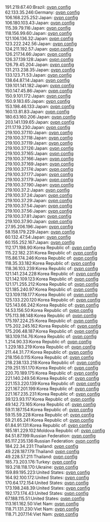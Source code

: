 191.219.67.40:Brazil: [ovpn config](vpn/191_219_67_40.ovpn)  
62.133.35.246:Germany: [ovpn config](vpn/62_133_35_246.ovpn)  
106.168.225.252:Japan: [ovpn config](vpn/106_168_225_252.ovpn)  
106.180.103.43:Japan: [ovpn config](vpn/106_180_103_43.ovpn)  
115.39.79.116:Japan: [ovpn config](vpn/115_39_79_116.ovpn)  
118.156.99.60:Japan: [ovpn config](vpn/118_156_99_60.ovpn)  
121.106.136.32:Japan: [ovpn config](vpn/121_106_136_32.ovpn)  
123.222.242.56:Japan: [ovpn config](vpn/123_222_242_56.ovpn)  
124.211.192.57:Japan: [ovpn config](vpn/124_211_192_57.ovpn)  
126.217.14.66:Japan: [ovpn config](vpn/126_217_14_66.ovpn)  
126.37.139.128:Japan: [ovpn config](vpn/126_37_139_128.ovpn)  
126.79.45.204:Japan: [ovpn config](vpn/126_79_45_204.ovpn)  
131.213.238.35:Japan: [ovpn config](vpn/131_213_238_35.ovpn)  
133.123.71.53:Japan: [ovpn config](vpn/133_123_71_53.ovpn)  
138.64.87.14:Japan: [ovpn config](vpn/138_64_87_14.ovpn)  
139.101.141.182:Japan: [ovpn config](vpn/139_101_141_182.ovpn)  
150.147.45.86:Japan: [ovpn config](vpn/150_147_45_86.ovpn)  
150.9.101.172:Japan: [ovpn config](vpn/150_9_101_172.ovpn)  
150.9.183.65:Japan: [ovpn config](vpn/150_9_183_65.ovpn)  
153.198.46.133:Japan: [ovpn config](vpn/153_198_46_133.ovpn)  
160.13.81.83:Japan: [ovpn config](vpn/160_13_81_83.ovpn)  
180.63.160.206:Japan: [ovpn config](vpn/180_63_160_206.ovpn)  
203.141.139.65:Japan: [ovpn config](vpn/203_141_139_65.ovpn)  
211.17.19.230:Japan: [ovpn config](vpn/211_17_19_230.ovpn)  
219.100.37.110:Japan: [ovpn config](vpn/219_100_37_110.ovpn)  
219.100.37.118:Japan: [ovpn config](vpn/219_100_37_118.ovpn)  
219.100.37.119:Japan: [ovpn config](vpn/219_100_37_119.ovpn)  
219.100.37.126:Japan: [ovpn config](vpn/219_100_37_126.ovpn)  
219.100.37.165:Japan: [ovpn config](vpn/219_100_37_165.ovpn)  
219.100.37.166:Japan: [ovpn config](vpn/219_100_37_166.ovpn)  
219.100.37.169:Japan: [ovpn config](vpn/219_100_37_169.ovpn)  
219.100.37.174:Japan: [ovpn config](vpn/219_100_37_174.ovpn)  
219.100.37.177:Japan: [ovpn config](vpn/219_100_37_177.ovpn)  
219.100.37.179:Japan: [ovpn config](vpn/219_100_37_179.ovpn)  
219.100.37.190:Japan: [ovpn config](vpn/219_100_37_190.ovpn)  
219.100.37.2:Japan: [ovpn config](vpn/219_100_37_2.ovpn)  
219.100.37.24:Japan: [ovpn config](vpn/219_100_37_24.ovpn)  
219.100.37.29:Japan: [ovpn config](vpn/219_100_37_29.ovpn)  
219.100.37.54:Japan: [ovpn config](vpn/219_100_37_54.ovpn)  
219.100.37.56:Japan: [ovpn config](vpn/219_100_37_56.ovpn)  
219.100.37.81:Japan: [ovpn config](vpn/219_100_37_81.ovpn)  
219.100.37.90:Japan: [ovpn config](vpn/219_100_37_90.ovpn)  
27.95.206.196:Japan: [ovpn config](vpn/27_95_206_196.ovpn)  
58.158.179.229:Japan: [ovpn config](vpn/58_158_179_229.ovpn)  
60.132.47.54:Japan: [ovpn config](vpn/60_132_47_54.ovpn)  
60.155.252.167:Japan: [ovpn config](vpn/60_155_252_167.ovpn)  
112.171.198.90:Korea Republic of: [ovpn config](vpn/112_171_198_90.ovpn)  
115.22.182.231:Korea Republic of: [ovpn config](vpn/115_22_182_231.ovpn)  
115.86.174.246:Korea Republic of: [ovpn config](vpn/115_86_174_246.ovpn)  
118.35.33.182:Korea Republic of: [ovpn config](vpn/118_35_33_182.ovpn)  
118.36.103.239:Korea Republic of: [ovpn config](vpn/118_36_103_239.ovpn)  
121.141.234.228:Korea Republic of: [ovpn config](vpn/121_141_234_228.ovpn)  
121.142.109.123:Korea Republic of: [ovpn config](vpn/121_142_109_123.ovpn)  
121.171.255.212:Korea Republic of: [ovpn config](vpn/121_171_255_212.ovpn)  
121.185.240.97:Korea Republic of: [ovpn config](vpn/121_185_240_97.ovpn)  
123.109.118.177:Korea Republic of: [ovpn config](vpn/123_109_118_177.ovpn)  
125.133.220.120:Korea Republic of: [ovpn config](vpn/125_133_220_120.ovpn)  
125.143.66.242:Korea Republic of: [ovpn config](vpn/125_143_66_242.ovpn)  
14.53.156.50:Korea Republic of: [ovpn config](vpn/14_53_156_50.ovpn)  
175.113.98.148:Korea Republic of: [ovpn config](vpn/175_113_98_148.ovpn)  
175.197.224.25:Korea Republic of: [ovpn config](vpn/175_197_224_25.ovpn)  
175.202.245.162:Korea Republic of: [ovpn config](vpn/175_202_245_162.ovpn)  
175.206.48.187:Korea Republic of: [ovpn config](vpn/175_206_48_187.ovpn)  
183.109.114.76:Korea Republic of: [ovpn config](vpn/183_109_114_76.ovpn)  
1.214.90.33:Korea Republic of: [ovpn config](vpn/1_214_90_33.ovpn)  
1.229.183.219:Korea Republic of: [ovpn config](vpn/1_229_183_219.ovpn)  
211.44.31.77:Korea Republic of: [ovpn config](vpn/211_44_31_77.ovpn)  
218.156.0.115:Korea Republic of: [ovpn config](vpn/218_156_0_115.ovpn)  
218.238.133.218:Korea Republic of: [ovpn config](vpn/218_238_133_218.ovpn)  
219.251.151.170:Korea Republic of: [ovpn config](vpn/219_251_151_170.ovpn)  
220.70.189.175:Korea Republic of: [ovpn config](vpn/220_70_189_175.ovpn)  
221.140.249.56:Korea Republic of: [ovpn config](vpn/221_140_249_56.ovpn)  
221.153.220.139:Korea Republic of: [ovpn config](vpn/221_153_220_139.ovpn)  
221.167.201.199:Korea Republic of: [ovpn config](vpn/221_167_201_199.ovpn)  
221.167.235.231:Korea Republic of: [ovpn config](vpn/221_167_235_231.ovpn)  
39.123.93.117:Korea Republic of: [ovpn config](vpn/39_123_93_117.ovpn)  
49.142.73.165:Korea Republic of: [ovpn config](vpn/49_142_73_165.ovpn)  
59.11.187.154:Korea Republic of: [ovpn config](vpn/59_11_187_154.ovpn)  
59.15.59.228:Korea Republic of: [ovpn config](vpn/59_15_59_228.ovpn)  
59.21.65.241:Korea Republic of: [ovpn config](vpn/59_21_65_241.ovpn)  
61.84.91.131:Korea Republic of: [ovpn config](vpn/61_84_91_131.ovpn)  
185.181.229.102:Moldova Republic of: [ovpn config](vpn/185_181_229_102.ovpn)  
84.51.87.199:Russian Federation: [ovpn config](vpn/84_51_87_199.ovpn)  
85.117.235.136:Russian Federation: [ovpn config](vpn/85_117_235_136.ovpn)  
184.22.34.231:Thailand: [ovpn config](vpn/184_22_34_231.ovpn)  
49.228.187.179:Thailand: [ovpn config](vpn/49_228_187_179.ovpn)  
49.228.57.211:Thailand: [ovpn config](vpn/49_228_57_211.ovpn)  
185.73.203.176:Turkey: [ovpn config](vpn/185_73_203_176.ovpn)  
193.218.118.170:Ukraine: [ovpn config](vpn/193_218_118_170.ovpn)  
159.89.195.223:United States: [ovpn config](vpn/159_89_195_223.ovpn)  
164.92.100.172:United States: [ovpn config](vpn/164_92_100_172.ovpn)  
170.64.172.154:United States: [ovpn config](vpn/170_64_172_154.ovpn)  
173.198.248.39:United States: [ovpn config](vpn/173_198_248_39.ovpn)  
192.173.174.43:United States: [ovpn config](vpn/192_173_174_43.ovpn)  
67.188.115.51:United States: [ovpn config](vpn/67_188_115_51.ovpn)  
113.161.162.50:Viet Nam: [ovpn config](vpn/113_161_162_50.ovpn)  
118.71.131.230:Viet Nam: [ovpn config](vpn/118_71_131_230.ovpn)  
118.71.207.114:Viet Nam: [ovpn config](vpn/118_71_207_114.ovpn)  
